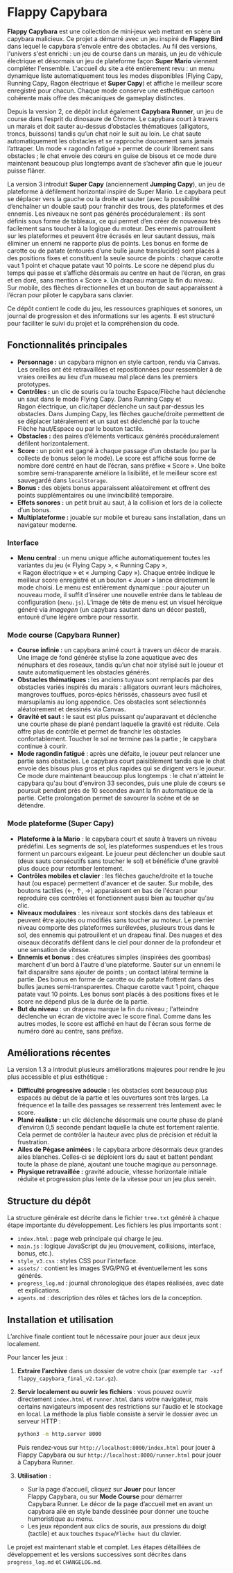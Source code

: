 # Flappy Capybara

**Flappy Capybara** est une collection de mini‑jeux web mettant en scène un capybara malicieux.  Ce projet a démarré avec un jeu inspiré de **Flappy Bird** dans lequel le capybara s'envole entre des obstacles.  Au fil des versions, l'univers s'est enrichi : un jeu de course dans un marais, un jeu de véhicule électrique et désormais un jeu de plateforme façon **Super Mario** viennent compléter l'ensemble.  L'accueil du site a été entièrement revu : un menu dynamique liste automatiquement tous les modes disponibles (Flying Capy, Running Capy, Ragon électrique et **Super Capy**) et affiche le meilleur score enregistré pour chacun.  Chaque mode conserve une esthétique cartoon cohérente mais offre des mécaniques de gameplay distinctes.

Depuis la version 2, ce dépôt inclut également **Capybara Runner**, un jeu de course dans l’esprit du dinosaure de Chrome.  Le capybara court à travers un marais et doit sauter au‑dessus d’obstacles thématiques (alligators, troncs, buissons) tandis qu’un chat noir le suit au loin.  Le chat saute automatiquement les obstacles et se rapproche doucement sans jamais l’attraper.  Un mode « ragondin fatigué » permet de courir librement sans obstacles ; le chat envoie des cœurs en guise de bisous et ce mode dure maintenant beaucoup plus longtemps avant de s’achever afin que le joueur puisse flâner.

La version 3 introduit **Super Capy** (anciennement **Jumping Capy**), un jeu de plateforme à défilement horizontal inspiré de Super Mario.  Le capybara peut se déplacer vers la gauche ou la droite et sauter (avec la possibilité d’enchaîner un double saut) pour franchir des trous, des plateformes et des ennemis.  Les niveaux ne sont pas générés procéduralement : ils sont définis sous forme de tableaux, ce qui permet d’en créer de nouveaux très facilement sans toucher à la logique du moteur.  Des ennemis patrouillent sur les plateformes et peuvent être écrasés en leur sautant dessus, mais éliminer un ennemi ne rapporte plus de points.  Les bonus en forme de carotte ou de patate (entourés d’une bulle jaune translucide) sont placés à des positions fixes et constituent la seule source de points : chaque carotte vaut 1 point et chaque patate vaut 10 points.  Le score ne dépend plus du temps qui passe et s’affiche désormais au centre en haut de l’écran, en gras et en doré, sans mention « Score ».  Un drapeau marque la fin du niveau.  Sur mobile, des flèches directionnelles et un bouton de saut apparaissent à l’écran pour piloter le capybara sans clavier.

Ce dépôt contient le code du jeu, les ressources graphiques et sonores, un journal de progression et des informations sur les agents.  Il est structuré pour faciliter le suivi du projet et la compréhension du code.

## Fonctionnalités principales

* **Personnage :** un capybara mignon en style cartoon, rendu via Canvas.  Les oreilles ont été retravaillées et repositionnées pour ressembler à de vraies oreilles au lieu d’un museau mal placé dans les premiers prototypes.
* **Contrôles :** un clic de souris ou la touche Espace/Flèche haut déclenche un saut dans le mode Flying Capy.  Dans Running Capy et Ragon électrique, un clic/taper déclenche un saut par-dessus les obstacles.  Dans Jumping Capy, les flèches gauche/droite permettent de se déplacer latéralement et un saut est déclenché par la touche Flèche haut/Espace ou par le bouton tactile.
* **Obstacles :** des paires d’éléments verticaux générés procéduralement défilent horizontalement.
* **Score :** un point est gagné à chaque passage d’un obstacle (ou par la collecte de bonus selon le mode).  Le score est affiché sous forme de nombre doré centré en haut de l’écran, sans préfixe « Score ».  Une boîte sombre semi‑transparente améliore la lisibilité, et le meilleur score est sauvegardé dans `localStorage`.
* **Bonus :** des objets bonus apparaissent aléatoirement et offrent des points supplémentaires ou une invincibilité temporaire.
* **Effets sonores :** un petit bruit au saut, à la collision et lors de la collecte d’un bonus.
* **Multiplateforme :** jouable sur mobile et bureau sans installation, dans un navigateur moderne.

### Interface

* **Menu central** : un menu unique affiche automatiquement toutes les variantes du jeu (« Flying Capy », « Running Capy », « Ragon électrique » et « Jumping Capy »).  Chaque entrée indique le meilleur score enregistré et un bouton « Jouer » lance directement le mode choisi.  Le menu est entièrement dynamique : pour ajouter un nouveau mode, il suffit d’insérer une nouvelle entrée dans le tableau de configuration (`menu.js`).  L’image de tête de menu est un visuel héroïque généré via *imagegen* (un capybara sautant dans un décor pastel), entouré d’une légère ombre pour ressortir.

### Mode course (Capybara Runner)

* **Course infinie :** un capybara animé court à travers un décor de marais.  Une image de fond générée stylise la zone aquatique avec des nénuphars et des roseaux, tandis qu’un chat noir stylisé suit le joueur et saute automatiquement les obstacles générés.
* **Obstacles thématiques :** les anciens tuyaux sont remplacés par des obstacles variés inspirés du marais : alligators ouvrant leurs mâchoires, mangroves touffues, porcs‑épics hérissés, chasseurs avec fusil et marsupilamis au long appendice.  Ces obstacles sont sélectionnés aléatoirement et dessinés via Canvas.
* **Gravité et saut :** le saut est plus puissant qu'auparavant et déclenche une courte phase de plané pendant laquelle la gravité est réduite.  Cela offre plus de contrôle et permet de franchir les obstacles confortablement.  Toucher le sol ne termine pas la partie ; le capybara continue à courir.
* **Mode ragondin fatigué** : après une défaite, le joueur peut relancer une partie sans obstacles.  Le capybara court paisiblement tandis que le chat envoie des bisous plus gros et plus rapides qui se dirigent vers le joueur.  Ce mode dure maintenant beaucoup plus longtemps : le chat n'atteint le capybara qu'au bout d'environ 33 secondes, puis une pluie de cœurs se poursuit pendant près de 10 secondes avant la fin automatique de la partie.  Cette prolongation permet de savourer la scène et de se détendre.

### Mode plateforme (**Super Capy**)

* **Plateforme à la Mario** : le capybara court et saute à travers un niveau prédéfini.  Les segments de sol, les plateformes suspendues et les trous forment un parcours exigeant.  Le joueur peut déclencher un double saut (deux sauts consécutifs sans toucher le sol) et bénéficie d'une gravité plus douce pour retomber lentement.
* **Contrôles mobiles et clavier** : les flèches gauche/droite et la touche haut (ou espace) permettent d'avancer et de sauter.  Sur mobile, des boutons tactiles (←, ↑, →) apparaissent en bas de l'écran pour reproduire ces contrôles et fonctionnent aussi bien au toucher qu'au clic.
* **Niveaux modulaires** : les niveaux sont stockés dans des tableaux et peuvent être ajoutés ou modifiés sans toucher au moteur.  Le premier niveau comporte des plateformes surélevées, plusieurs trous dans le sol, des ennemis qui patrouillent et un drapeau final.  Des nuages et des oiseaux décoratifs défilent dans le ciel pour donner de la profondeur et une sensation de vitesse.
* **Ennemis et bonus** : des créatures simples (inspirées des goombas) marchent d'un bord à l'autre d'une plateforme.  Sauter sur un ennemi le fait disparaître sans ajouter de points ; un contact latéral termine la partie.  Des bonus en forme de carotte ou de patate flottent dans des bulles jaunes semi‑transparentes.  Chaque carotte vaut 1 point, chaque patate vaut 10 points.  Les bonus sont placés à des positions fixes et le score ne dépend plus de la durée de la partie.
* **But du niveau** : un drapeau marque la fin du niveau ; l'atteindre déclenche un écran de victoire avec le score final.  Comme dans les autres modes, le score est affiché en haut de l'écran sous forme de numéro doré au centre, sans préfixe.


## Améliorations récentes

La version 1.3 a introduit plusieurs améliorations majeures pour rendre le jeu plus accessible et plus esthétique :

* **Difficulté progressive adoucie :** les obstacles sont beaucoup plus espacés au début de la partie et les ouvertures sont très larges. La fréquence et la taille des passages se resserrent très lentement avec le score.
* **Plané réaliste :** un clic déclenche désormais une courte phase de plané d’environ 0,5 seconde pendant laquelle la chute est fortement ralentie. Cela permet de contrôler la hauteur avec plus de précision et réduit la frustration.
* **Ailes de Pégase animées :** le capybara arbore désormais deux grandes ailes blanches. Celles‑ci se déploient lors du saut et battent pendant toute la phase de plané, ajoutant une touche magique au personnage.
* **Physique retravaillée :** gravité adoucie, vitesse horizontale initiale réduite et progression plus lente de la vitesse pour un jeu plus serein.

## Structure du dépôt

La structure générale est décrite dans le fichier `tree.txt` généré à chaque étape importante du développement.  Les fichiers les plus importants sont :

* `index.html` : page web principale qui charge le jeu.
* `main.js` : logique JavaScript du jeu (mouvement, collisions, interface, bonus, etc.).
* `style_v3.css` : styles CSS pour l’interface.
* `assets/` : contient les images SVG/PNG et éventuellement les sons générés.
* `progress_log.md` : journal chronologique des étapes réalisées, avec date et explications.
* `agents.md` : description des rôles et tâches lors de la conception.

## Installation et utilisation
L’archive finale contient tout le nécessaire pour jouer aux deux jeux localement.

Pour lancer les jeux :

1. **Extraire l’archive** dans un dossier de votre choix (par exemple `tar -xzf flappy_capybara_final_v2.tar.gz`).
2. **Servir localement ou ouvrir les fichiers** : vous pouvez ouvrir directement `index.html` et `runner.html` dans votre navigateur, mais certains navigateurs imposent des restrictions sur l’audio et le stockage en local.  La méthode la plus fiable consiste à servir le dossier avec un serveur HTTP :

   ```bash
   python3 -m http.server 8000
   ```

   Puis rendez‑vous sur `http://localhost:8000/index.html` pour jouer à Flappy Capybara ou sur `http://localhost:8000/runner.html` pour jouer à Capybara Runner.
3. **Utilisation** :
   * Sur la page d’accueil, cliquez sur **Jouer** pour lancer Flappy Capybara, ou sur **Mode Course** pour démarrer Capybara Runner.  Le décor de la page d’accueil met en avant un capybara ailé en style bande dessinée pour donner une touche humoristique au menu.
   * Les jeux répondent aux clics de souris, aux pressions du doigt (tactile) et aux touches `Espace`/`Flèche haut` du clavier.

Le projet est maintenant stable et complet. Les étapes détaillées de développement et les versions successives sont décrites dans `progress_log.md` et `CHANGELOG.md`.

